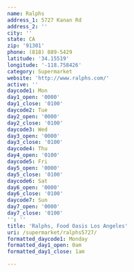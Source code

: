 ```yaml
---
name: Ralphs
address_1: 5727 Kanan Rd
address_2: ''
city: ''
state: CA
zip: '91301'
phone: (818) 889-5429
latitude: '34.15519'
longitude: '-118.758426'
category: Supermarket
website: 'http://www.ralphs.com/'
active: ''
daycode1: Mon
day1_open: '0000'
day1_close: '0100'
daycode2: Tue
day2_open: '0000'
day2_close: '0100'
daycode3: Wed
day3_open: '0000'
day3_close: '0100'
daycode4: Thu
day4_open: '0100'
daycode5: Fri
day5_open: '0000'
day5_close: '0100'
daycode6: Sat
day6_open: '0000'
day6_close: '0100'
daycode7: Sun
day7_open: '0000'
day7_close: '0100'
'': ''
title: 'Ralphs, Food Oasis Los Angeles'
uri: /supermarket/ralphs5727/
formatted_daycode1: Monday
formatted_day1_open: 0am
formatted_day1_close: 1am

---
```

